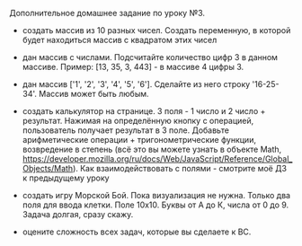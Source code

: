 Дополнительное домашнее задание по уроку №3.

- создать массив из 10 разных чисел. Создать переменную, в которой будет находиться массив с квадратом этих чисел

- дан массив с числами. Подсчитайте количество цифр 3 в данном массиве. Пример: [13, 35, 3, 443] - в массиве 4 цифры 3.

- дан массив ['1', '2', '3', '4', '5', '6']. Сделайте из него строку '16-25-34'. Массив может быть любым.

- создать калькулятор на странице. 3 поля - 1 число и 2 число + результат. Нажимая на определённую кнопку с операцией, пользователь получает результат в 3 поле. Добавьте арифметические операции + тригонометрические функции, возвредение в степень (всё это вы можете узнать в объекте Math, https://developer.mozilla.org/ru/docs/Web/JavaScript/Reference/Global_Objects/Math). Как взаимодействовать с полями - смотрите моё ДЗ к предыдущему уроку

- создать игру Морской Бой. Пока визуализация не нужна. Только два поля для ввода клетки. Поле 10x10. Буквы от А до К, числа от 0 до 9. Задача долгая, сразу скажу.

- оцените сложность всех задач, которые вы сделаете к ВС.